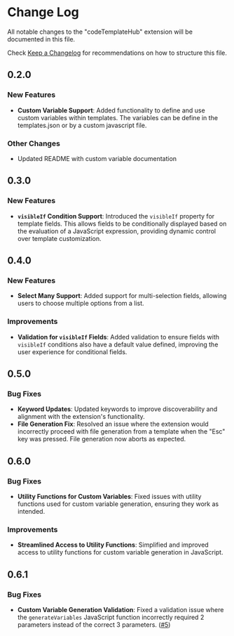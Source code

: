 # Change Log

All notable changes to the "codeTemplateHub" extension will be documented in this file.

Check [Keep a Changelog](http://keepachangelog.com/) for recommendations on how to structure this file.

## 0.2.0

### New Features

- **Custom Variable Support**: Added functionality to define and use custom variables within templates. The variables can be define in the templates.json or by a custom javascript file.

### Other Changes

- Updated README with custom variable documentation

## 0.3.0

### New Features

- **`visibleIf` Condition Support**: Introduced the `visibleIf` property for template fields. This allows fields to be conditionally displayed based on the evaluation of a JavaScript expression, providing dynamic control over template customization.


## 0.4.0

### New Features

- **Select Many Support**: Added support for multi-selection fields, allowing users to choose multiple options from a list.

### Improvements

- **Validation for `visibleIf` Fields**: Added validation to ensure fields with `visibleIf` conditions also have a default value defined, improving the user experience for conditional fields.

## 0.5.0

### Bug Fixes

- **Keyword Updates**: Updated keywords to improve discoverability and alignment with the extension's functionality.
- **File Generation Fix**: Resolved an issue where the extension would incorrectly proceed with file generation from a template when the "Esc" key was pressed. File generation now aborts as expected.

## 0.6.0

### Bug Fixes

- **Utility Functions for Custom Variables**: Fixed issues with utility functions used for custom variable generation, ensuring they work as intended.

### Improvements

- **Streamlined Access to Utility Functions**: Simplified and improved access to utility functions for custom variable generation in JavaScript.

## 0.6.1

### Bug Fixes

- **Custom Variable Generation Validation**: Fixed a validation issue where the `generateVariables` JavaScript function incorrectly required 2 parameters instead of the correct 3 parameters. ([#5](https://github.com/JohannesPosch/Code-Template-Hub/issues/5))
